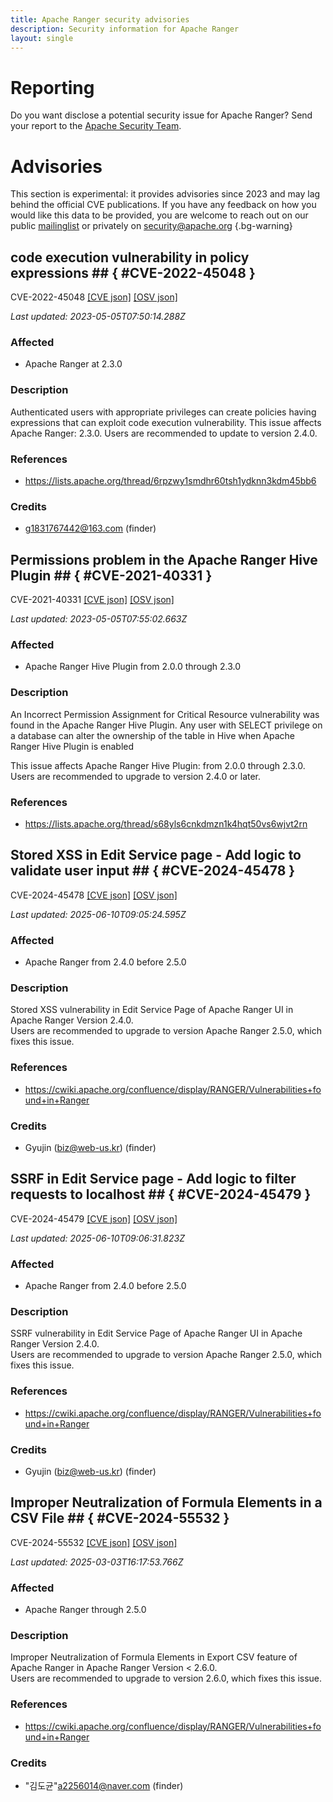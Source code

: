 ```yaml
---
title: Apache Ranger security advisories
description: Security information for Apache Ranger
layout: single
---
```


# Reporting

Do you want disclose a potential security issue for Apache Ranger? Send your report to the [Apache Security Team](mailto:security@apache.org).

# Advisories

This section is experimental: it provides advisories since 2023 and may lag behind the official CVE publications. If you have any feedback on how you would like this data to be provided, you are welcome to reach out on our public [mailinglist](/mailinglist) or privately on [security@apache.org](mailto:security@apache.org)
{.bg-warning}

## code execution vulnerability in policy expressions ## { #CVE-2022-45048 }

CVE-2022-45048 [\[CVE json\]](./CVE-2022-45048.cve.json) [\[OSV json\]](./CVE-2022-45048.osv.json)



_Last updated: 2023-05-05T07:50:14.288Z_

### Affected

* Apache Ranger at 2.3.0


### Description

<p>Authenticated users with appropriate privileges can create policies having expressions that can exploit code execution vulnerability.&nbsp;This issue affects Apache Ranger: 2.3.0. Users are recommended to update to version 2.4.0.<br></p>

### References
* https://lists.apache.org/thread/6rpzwy1smdhr60tsh1ydknn3kdm45bb6


### Credits
* g1831767442@163.com (finder)


## Permissions problem in the Apache Ranger Hive Plugin ## { #CVE-2021-40331 }

CVE-2021-40331 [\[CVE json\]](./CVE-2021-40331.cve.json) [\[OSV json\]](./CVE-2021-40331.osv.json)



_Last updated: 2023-05-05T07:55:02.663Z_

### Affected

* Apache Ranger Hive Plugin from 2.0.0 through 2.3.0


### Description

An Incorrect Permission Assignment for Critical Resource vulnerability was found in the Apache Ranger Hive Plugin. Any user with SELECT privilege on a database can alter the ownership of the table in Hive when Apache Ranger Hive Plugin is enabled<br><p>This issue affects Apache Ranger Hive Plugin: from 2.0.0 through 2.3.0. Users are recommended to upgrade to version 2.4.0 or later.<br></p>

### References
* https://lists.apache.org/thread/s68yls6cnkdmzn1k4hqt50vs6wjvt2rn


## Stored XSS in Edit Service page - Add logic to validate user input ## { #CVE-2024-45478 }

CVE-2024-45478 [\[CVE json\]](./CVE-2024-45478.cve.json) [\[OSV json\]](./CVE-2024-45478.osv.json)



_Last updated: 2025-06-10T09:05:24.595Z_

### Affected

* Apache Ranger from 2.4.0 before 2.5.0


### Description

Stored XSS vulnerability in Edit Service Page of Apache Ranger UI in Apache Ranger Version 2.4.0.<br>Users are recommended to upgrade to version Apache Ranger 2.5.0, which fixes this issue.

### References
* https://cwiki.apache.org/confluence/display/RANGER/Vulnerabilities+found+in+Ranger


### Credits
* Gyujin (biz@web-us.kr) (finder)


## SSRF in Edit Service page - Add logic to filter requests to localhost ## { #CVE-2024-45479 }

CVE-2024-45479 [\[CVE json\]](./CVE-2024-45479.cve.json) [\[OSV json\]](./CVE-2024-45479.osv.json)



_Last updated: 2025-06-10T09:06:31.823Z_

### Affected

* Apache Ranger from 2.4.0 before 2.5.0


### Description

SSRF vulnerability in Edit Service Page of Apache Ranger UI in Apache Ranger Version 2.4.0.<br>Users are recommended to upgrade to version Apache Ranger 2.5.0, which fixes this issue.

### References
* https://cwiki.apache.org/confluence/display/RANGER/Vulnerabilities+found+in+Ranger


### Credits
* Gyujin (biz@web-us.kr) (finder)


## Improper Neutralization of Formula Elements in a CSV File ## { #CVE-2024-55532 }

CVE-2024-55532 [\[CVE json\]](./CVE-2024-55532.cve.json) [\[OSV json\]](./CVE-2024-55532.osv.json)



_Last updated: 2025-03-03T16:17:53.766Z_

### Affected

* Apache Ranger through 2.5.0


### Description

Improper Neutralization of Formula Elements in Export CSV feature of Apache Ranger in Apache Ranger Version &lt; 2.6.0.<br>Users are recommended to upgrade to version 2.6.0, which fixes this issue.

### References
* https://cwiki.apache.org/confluence/display/RANGER/Vulnerabilities+found+in+Ranger


### Credits
* "김도균"<a2256014@naver.com> (finder)
